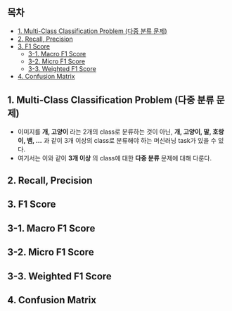 ## 목차
* [1. Multi-Class Classification Problem (다중 분류 문제)](#1-multi-class-classification-problem-다중-분류-문제)
* [2. Recall, Precision](#2-recall-precision)
* [3. F1 Score](#3-f1-score)
  * [3-1. Macro F1 Score](#3-1-macro-f1-score) 
  * [3-2. Micro F1 Score](#3-2-micro-f1-score)
  * [3-3. Weighted F1 Score](#3-3-weighted-f1-score)
* [4. Confusion Matrix](#4-confusion-matrix)

## 1. Multi-Class Classification Problem (다중 분류 문제)
* 이미지를 **개, 고양이** 라는 2개의 class로 분류하는 것이 아닌, **개, 고양이, 말, 호랑이, 뱀, ...** 과 같이 3개 이상의 class로 분류해야 하는 머신러닝 task가 있을 수 있다.
* 여기서는 이와 같이 **3개 이상** 의 class에 대한 **다중 분류** 문제에 대해 다룬다.

## 2. Recall, Precision

## 3. F1 Score

## 3-1. Macro F1 Score

## 3-2. Micro F1 Score

## 3-3. Weighted F1 Score

## 4. Confusion Matrix